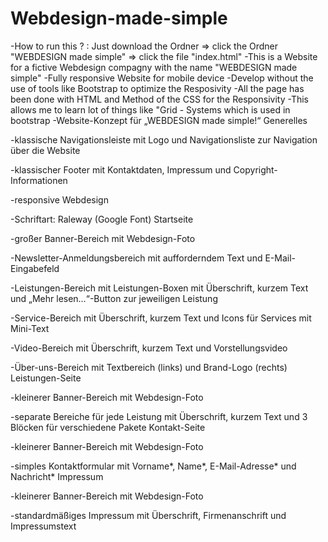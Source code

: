 # Webdesign-made-simple
-How to run this ? : Just download the Ordner => click the Ordner "WEBDESIGN made simple" => click the file "index.html" -This is a Website for a fictive Webdesign compagny with the name "WEBDESIGN made simple" -Fully responsive Website for mobile device
-Develop without the use of tools like Bootstrap to optimize the Resposivity
-All the page has been done with HTML and Method of the CSS for the Responsivity -This allows me to learn lot of things like "Grid - Systems which is used in bootstrap
-Website-Konzept für „WEBDESIGN made simple!“ Generelles

-klassische Navigationsleiste mit Logo und Navigationsliste zur Navigation über die Website

-klassischer Footer mit Kontaktdaten, Impressum und Copyright-Informationen

-responsive Webdesign

-Schriftart: Raleway (Google Font) Startseite

-großer Banner-Bereich mit Webdesign-Foto

-Newsletter-Anmeldungsbereich mit aufforderndem Text und E-Mail-Eingabefeld

-Leistungen-Bereich mit Leistungen-Boxen mit Überschrift, kurzem Text und „Mehr lesen…“-Button zur jeweiligen Leistung

-Service-Bereich mit Überschrift, kurzem Text und Icons für Services mit Mini-Text

-Video-Bereich mit Überschrift, kurzem Text und Vorstellungsvideo

-Über-uns-Bereich mit Textbereich (links) und Brand-Logo (rechts) Leistungen-Seite

-kleinerer Banner-Bereich mit Webdesign-Foto

-separate Bereiche für jede Leistung mit Überschrift, kurzem Text und 3 Blöcken für verschiedene Pakete Kontakt-Seite

-kleinerer Banner-Bereich mit Webdesign-Foto

-simples Kontaktformular mit Vorname*, Name*, E-Mail-Adresse* und Nachricht* Impressum

-kleinerer Banner-Bereich mit Webdesign-Foto

-standardmäßiges Impressum mit Überschrift, Firmenanschrift und Impressumstext
